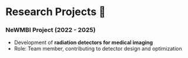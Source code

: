# Research Projects 🔬  

### **NeWMBI Project (2022 - 2025)**  
- Development of **radiation detectors for medical imaging**  
- Role: Team member, contributing to detector design and optimization  
